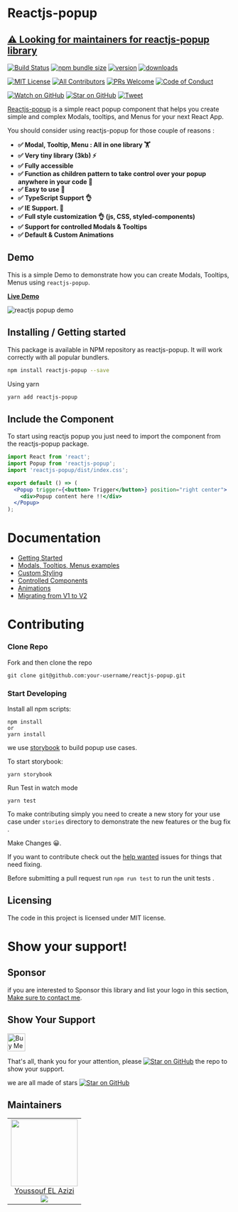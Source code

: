 # Reactjs-popup

## [⚠️ Looking for maintainers for reactjs-popup library](https://github.com/yjose/reactjs-popup/issues/332)

[![Build Status][build-badge]][build]
[![npm bundle size][npm-bundle-size]][build]
[![version][version-badge]][package]
[![downloads][downloads-badge]][npmtrends]

[![MIT License][license-badge]][license]
[![All Contributors](https://img.shields.io/badge/all_contributors-16-orange.svg?style=flat-square)](#contributors)
[![PRs Welcome][prs-badge]][prs]
[![Code of Conduct][coc-badge]][coc]

[![Watch on GitHub][github-watch-badge]][github-watch]
[![Star on GitHub][github-star-badge]][github-star]
[![Tweet][twitter-badge]][twitter]

[Reactjs-popup](https://react-popup.elazizi.com) is a simple react popup component that helps you create simple and complex Modals, tooltips, and Menus for your next React App.

You should consider using reactjs-popup for those couple of reasons :

- **✅ Modal, Tooltip, Menu : All in one library 🏋️**
- **✅ Very tiny library (3kb) ⚡️**
- **✅ Fully accessible**
- **✅ Function as children pattern to take control over your popup anywhere in your code 💪**
- **✅ Easy to use 🚀**
- **✅ TypeScript Support 👌**
- **✅ IE Support. 🚀**
- **✅ Full style customization 👌 (js, CSS, styled-components)**
- **✅ Support for controlled Modals & Tooltips**
- **✅ Default & Custom Animations**

## Demo

This is a simple Demo to demonstrate how you can create Modals, Tooltips, Menus using `reactjs-popup`.

[**Live Demo**](https://react-popup.elazizi.com)

![ reactjs popup demo](https://user-images.githubusercontent.com/11137944/92184555-74556c00-ee49-11ea-81c5-eb2a0087e93a.gif)

## Installing / Getting started

This package is available in NPM repository as reactjs-popup. It will work correctly with all popular bundlers.

```bash
npm install reactjs-popup --save
```

Using yarn

```bash
yarn add reactjs-popup
```

## Include the Component

To start using reactjs popup you just need to import the component from the reactjs-popup package.

```jsx
import React from 'react';
import Popup from 'reactjs-popup';
import 'reactjs-popup/dist/index.css';

export default () => (
  <Popup trigger={<button> Trigger</button>} position="right center">
    <div>Popup content here !!</div>
  </Popup>
);
```

# Documentation

- [Getting Started](https://react-popup.elazizi.com/)
- [Modals, Tooltips, Menus examples ](https://react-popup.elazizi.com/react-modal)
- [Custom Styling](https://react-popup.elazizi.com/css-styling)
- [Controlled Components](https://react-popup.elazizi.com/controlled-popup)
- [Animations](https://react-popup.elazizi.com/react-popup-animation)
- [Migrating from V1 to V2 ](https://react-popup.elazizi.com/migrate-from-v1-to-v2)

# Contributing

### Clone Repo

Fork and then clone the repo

    git clone git@github.com:your-username/reactjs-popup.git

### Start Developing

Install all npm scripts:

    npm install
    or
    yarn install

we use [storybook](https://storybook.js.org/) to build popup use cases.

To start storybook:

```
yarn storybook
```

Run Test in watch mode

```
yarn test
```

To make contributing simply you need to create a new story for your use case under `stories` directory to demonstrate the new features or the bug fix .

Make Changes 😀.

If you want to contribute check out the [help wanted](https://github.com/yjose/reactjs-popup/issues?q=is%3Aissue+is%3Aopen+label%3A%22help+wanted%22) issues for things that need fixing.

Before submitting a pull request run `npm run test` to run the unit tests .

## Licensing

The code in this project is licensed under MIT license.

# Show your support!

## Sponsor

if you are interested to Sponsor this library and list your logo in this section, [Make sure to contact me](https://twitter.com/ElaziziYoussouf).

## Show Your Support

<a href="https://www.buymeacoffee.com/yjose" target="_blank">
  <img
    src="https://cdn.buymeacoffee.com/buttons/default-orange.png"
    alt="Buy Me A Coffee"
    height="40px"
  />
</a>
<br />

That's all, thank you for your attention, please [![Star on GitHub][github-star-badge]][github-star] the repo to show your support.

we are all made of stars [![Star on GitHub][github-star-badge]][github-star]

## Maintainers

<table>
  <tbody>
    <tr>
      <td align="center">
        <a href="http://elazizi.com/">
          <img width="150" height="150" src="https://github.com/yjose.png?v=3&s=150">
          </br>
          Youssouf EL Azizi
        </a>
        <div>
          <a href="https://twitter.com/ElaziziYoussouf">
            <img src="https://img.shields.io/twitter/follow/ElaziziYoussouf.svg?style=social&label=Follow" />
          </a>
        </div>
      </td>
    </tr>
  <tbody>
</table>

[build-badge]: https://img.shields.io/travis/yjose/reactjs-popup.svg?style=flat-square
[npm-bundle-size]: https://img.shields.io/bundlephobia/minzip/reactjs-popup?style=flat-square
[build]: https://travis-ci.org/yjose/reactjs-popup
[version-badge]: https://img.shields.io/npm/v/reactjs-popup.svg?style=flat-square
[package]: https://www.npmjs.com/package/reactjs-popup
[downloads-badge]: https://img.shields.io/npm/dt/reactjs-popup.svg?style=flat-square
[npmtrends]: http://www.npmtrends.com/reactjs-popup
[license-badge]: https://img.shields.io/npm/l/reactjs-popup.svg?style=flat-square
[license]: https://github.com/yjose/reactjs-popup/blob/master/LICENSE
[prs-badge]: https://img.shields.io/badge/PRs-welcome-brightgreen.svg?style=flat-square
[prs]: http://makeapullrequest.com
[coc-badge]: https://img.shields.io/badge/code%20of-conduct-ff69b4.svg?style=flat-square
[coc]: https://github.com/yjose/reactjs-popup/blob/master/CODE_OF_CONDUCT.md
[github-watch-badge]: https://img.shields.io/github/watchers/yjose/reactjs-popup.svg?style=social
[github-watch]: https://github.com/yjose/reactjs-popup/watchers
[github-star-badge]: https://img.shields.io/github/stars/yjose/reactjs-popup.svg?style=social
[github-star]: https://github.com/yjose/reactjs-popup/stargazers
[twitter]: https://twitter.com/intent/tweet?text=Check%20out%20reactjs-popup%20by%20%40ElaziziYoussouf%20https%3A%2F%2Fgithub.com%2Fyjose%2Freactjs-popup%20%F0%9F%91%8D
[twitter-badge]: https://img.shields.io/twitter/url/https/github.com/yjose/reactjs-popup.svg?style=social
[all-contributors]: https://github.com/yjose/all-contributors
